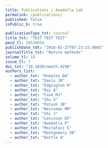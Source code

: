 ```yaml
---
title: Publications | Awadalla Lab
permalink: /publications/
published: false
isPublic_b: true

publicationType_txt: journal
title_txt: "TEST TEST TEST"
pmid_tl: 28530654
publishDate_tdt: "2018-02-27T07:23:33.000Z"
journalTitle_txt: "Nature methods"
volume_tl: 14
issue_tl: 7
doi_txt: "10.1038/nmeth.4298"
authors_list: 
  - author_txt: "Knowles DA"
  - author_txt: "Davis JR"
  - author_txt: "Edgington H"
  - author_txt: "Raj A"
  - author_txt: "Favé MJ"
  - author_txt: "Zhu X"
  - author_txt: "Potash JB"
  - author_txt: "Weissman MM"
  - author_txt: "Shi J"
  - author_txt: "Levinson DF"
  - author_txt: "Awadalla P"
  - author_txt: "Mostafavi S"
  - author_txt: "Montgomery SB"
  - author_txt: "Battle A"
---
```

